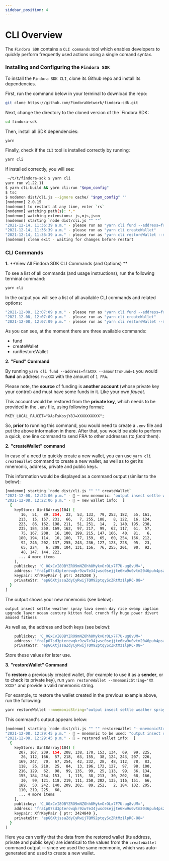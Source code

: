 ```yaml
---
sidebar_position: 4
---
```


# CLI Overview

The `Findora SDK` contains a `CLI commands` tool which enables developers to quickly perform frequently used actions using a single comand syntax.


### **Installing and Configuring the `Findora SDK`**

To install the `Findora SDK CLI`, clone its Github repo and install its dependencies.

First, run the command below in your terminal to download the repo:

```bash
git clone https://github.com/FindoraNetwork/findora-sdk.git
```

Next, change the directory to the cloned version of the `Findora SDK:

```bash
cd findora-sdk
```

Then, install all SDK dependencies:

```bash
yarn
```

Finally, check if the `CLI` tool is installed correctly by running:

```bash
yarn cli
```

If installed correctly, you will see:

```bash
 ~/t/t/findora-sdk $ yarn cli
yarn run v1.22.11
$ yarn cli:build && yarn cli:run "$npm_config"
$ tsc
$ nodemon dist/cli.js --ignore cache/ "$npm_config" ''
[nodemon] 2.0.15
[nodemon] to restart at any time, enter `rs`
[nodemon] watching path(s): *.*
[nodemon] watching extensions: js,mjs,json
[nodemon] starting `node dist/cli.js "" ""`
"2021-12-14, 11:36:39 a.m." - please run as "yarn cli fund --address=fraXXX --amountToFund=1 "
"2021-12-14, 11:36:39 a.m." - please run as "yarn cli createWallet"
"2021-12-14, 11:36:39 a.m." - please run as "yarn cli restoreWallet --mnemonicString='XXX ... ... XXX'"
[nodemon] clean exit - waiting for changes before restart
```

### **CLI Commands**

**1.** **View All Findora SDK CLI Commands (and Options) **

To see a list of all commands (and usage instructions), run the following terminal command:

```bash
yarn cli
```

In the output you will see a list of all available CLI commands and related options:

```bash
"2021-12-08, 12:07:09 p.m." - please run as "yarn cli fund --address=fraXXX --amountToFund=1 "
"2021-12-08, 12:07:09 p.m." - please run as "yarn cli createWallet"
"2021-12-08, 12:07:09 p.m." - please run as "yarn cli restoreWallet --mnemonicString='XXX ... ... XXX'"
```

As you can see, at the moment there are three available commands:

- fund
- createWallet
- runRestoreWallet

**2.** **"Fund" Command**

By running `yarn cli fund --address=fraXXX --amountToFund=1` you would **fund** an address `fraXXX` with the amount of `1 FRA`.

Please note, the **source** of funding is **another account** (whose private key your control) and must have some funds in it. Like your own _faucet_.

This account would be restored from the **private key**, which needs to be provided in the `.env` file, using following format:

```env
PKEY_LOCAL_FAUCET="XAsFsKosjY8J=XXXXXXXXXX";
```

So, **prior** to running this command, you would need to create a `.env` file and put the above information in there. After that, you would be able to perform a quick, one line command to send FRA to other addresses (to _fund_ them).

**2.** **"createWallet" command**

In case of a need to quickly create a new wallet, you can use `yarn cli createWallet` command to create a new wallet, as well as to get its mnemonic, address, private and public keys.

This information would be displayed as a command output (similar to the below):

```bash
[nodemon] starting `node dist/cli.js "" "" createWallet`
"2021-12-08, 12:22:06 p.m." - 🚀 ~ new mnemonic: "output insect settle weather spray lava seven day rice swamp captain upgrade layer ocean century kitten feel crunch fly huge power divert amused fitness"
"2021-12-08, 12:22:06 p.m." - 🚀 ~ new wallet info:  [
  {
    keyStore: Uint8Array(104) [
       16,  51,  89, 254,  22,  53, 133,  79, 253, 182,  55, 161,
      213,  15, 157, 231,  66,   7, 255, 188,   8, 122,  16, 124,
      223,  86, 162, 198, 211,  51, 251,  14,   2, 140, 195, 238,
      235, 184, 250, 169, 162,  97, 217,  99,  62, 117,  61,  57,
       75, 167, 208,  16, 100, 199, 215, 147, 166,  40,  81,   6,
      180, 194, 114,  10, 180,  77, 159,  65,  60, 254, 166, 212,
       92, 246, 202, 137, 255, 243, 236, 127, 123, 228,  95,  23,
       65, 224,   6, 208, 104, 131, 156,  76, 255, 201,  90,  92,
       48, 147, 144, 222,
      ... 4 more items
    ],
    publickey: 'C_0GxCvI8OBYZRO9mNZOhh8MykvOrOLx7F7U-ug8vUM=',
    address: 'fra1p07sd3ptercwqkr9zw7e34jwsc0sejjte6kw9u0vtm2046puh4pszj0rs4',
    keypair: XfrKeyPair { ptr: 2425208 },
    privateStr: 'epG6XtjssaZdyCyRwijTQM92ptqyScZRtMz1lpRC-O8='
  }
]

```

The output shows your new mnemonic (see below):

```
output insect settle weather spray lava seven day rice swamp captain upgrade layer ocean century kitten feel crunch fly huge power divert amused fitness
```

As well as, the address and both keys (see below):

```js
    publickey: 'C_0GxCvI8OBYZRO9mNZOhh8MykvOrOLx7F7U-ug8vUM='
    address: 'fra1p07sd3ptercwqkr9zw7e34jwsc0sejjte6kw9u0vtm2046puh4pszj0rs4'
    privateStr: 'epG6XtjssaZdyCyRwijTQM92ptqyScZRtMz1lpRC-O8='
```

Store these values for later use.

**3.** **"restoreWallet" Command**

To **restore** a previously created wallet, (for example to use it as a **sender**, or to check its private key), run `yarn restoreWallet --mnemonicString='XX XXXX"` and provide a valid mnemonic string.

For example, to restore the wallet created in the previous example above, run the following:

```bash
yarn restoreWallet --mnemonicString="output insect settle weather spray lava seven day rice swamp captain upgrade layer ocean century kitten feel crunch fly huge power divert amused fitness"
```

This command's output appears below:

```bash
[nodemon] starting `node dist/cli.js "" "" restoreWallet "--mnemonicString=output insect settle weather spray lava seven day rice swamp captain upgrade layer ocean century kitten feel crunch fly huge power divert amused fitness"`
"2021-12-08, 12:29:45 p.m." - 🚀 ~ mnemonic to be used: "output insect settle weather spray lava seven day rice swamp captain upgrade layer ocean century kitten feel crunch fly huge power divert amused fitness"
"2021-12-08, 12:29:45 p.m." - 🚀 ~ restored wallet info:  [
  {
    keyStore: Uint8Array(104) [
      207, 167, 239, 154, 208, 138, 170, 153, 134,  69,  99, 225,
       26, 112, 166,  57, 218,  63, 155,  38, 124, 243, 207, 226,
      169, 247,  70,  67, 254,  42, 232,  28,  48, 112,  78,  83,
      118,  26, 218,  25,  84,  13, 196, 172, 127,  97,  98, 100,
      216, 129,  62,  98,  99, 135,  99,  25, 113,  99,  36, 134,
      155, 184, 254, 153,   1, 115,  38, 213,  30, 202,  68, 166,
       30,  99, 121, 118, 219, 111, 250, 202, 135, 116, 151,  66,
      189,  50, 242, 140, 209, 202,  89, 252,   2, 184, 102, 205,
      110, 219, 225,  60,
      ... 4 more items
    ],
    publickey: 'C_0GxCvI8OBYZRO9mNZOhh8MykvOrOLx7F7U-ug8vUM=',
    address: 'fra1p07sd3ptercwqkr9zw7e34jwsc0sejjte6kw9u0vtm2046puh4pszj0rs4',
    keypair: XfrKeyPair { ptr: 2424840 },
    privateStr: 'epG6XtjssaZdyCyRwijTQM92ptqyScZRtMz1lpRC-O8='
  }
]


```

Here you can verify that the data from the restored wallet (its address, private and public keys) are identical to the values from the `createWallet` command output -- since we used the same menmonic, which was auto-generated and used to create a new wallet.
